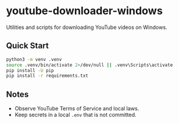 # youtube-downloader-windows

Utilities and scripts for downloading YouTube videos on Windows.

## Quick Start

```bash
python3 -m venv .venv
source .venv/bin/activate 2>/dev/null || .venv\Scripts\activate
pip install -U pip
pip install -r requirements.txt
```

## Notes

- Observe YouTube Terms of Service and local laws.
- Keep secrets in a local `.env` that is not committed.

